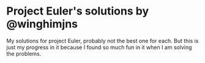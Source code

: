 # Project Euler's solutions by @winghimjns
My solutions for project Euler, probably not the best one for each. But this is just my progress in it because I found so much fun in it when I am solving the problems.
